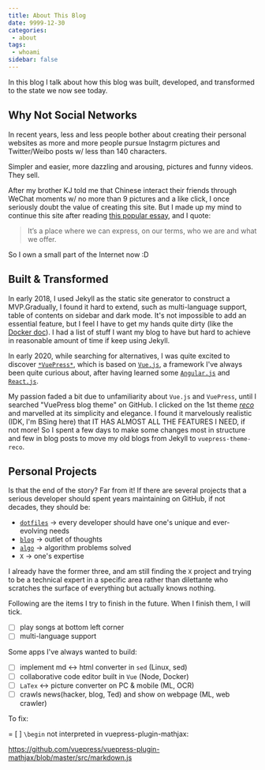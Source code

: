 ```yaml
---
title: About This Blog
date: 9999-12-30
categories:
 - about
tags:
 - whoami
sidebar: false
---
```


In this blog I talk about how this blog was built, developed, and transformed to the state we now see today.

<!-- more -->

## Why Not Social Networks

In recent years, less and less people bother about creating their personal websites as more and more people pursue Instagrm pictures and Twitter/Weibo posts w/ less than 140 characters.

Simpler and easier, more dazzling and arousing, pictures and funny videos. They sell.

After my brother KJ told me that Chinese interact their friends through WeChat moments w/ no more than 9 pictures and a like click, I once seriously doubt the value of creating this site. But I made up my mind to continue this site after reading [this popular essay](https://vanschneider.com/a-love-letter-to-personal-websites), and I quote:

> It’s a place where we can express, on our terms, who we are and what we offer.

So I own a small part of the Internet now :D

## Built & Transformed

In early 2018, I used Jekyll as the static site generator to construct a MVP.Gradually, I found it hard to extend, such as multi-language support, table of contents on sidebar and dark mode. It's not impossible to add an essential feature, but I feel I have to get my hands quite dirty (like the [Docker doc](https://github.com/docker/docker.github.io)). I had a list of stuff I want my blog to have but hard to achieve in reasonable amount of time if keep using Jekyll.

In early 2020, while searching for alternatives, I was quite excited to discover [`*VuePress*`](https://vuepress.vuejs.org/), which is based on [`Vue.js`](https://vuejs.org/), a framework I've always been quite curious about, after having learned some [`Angular.js`](https://angular.io/) and [`React.js`](https://reactjs.org/).

My passion faded a bit due to unfamiliarity about `Vue.js` and `VuePress`, until I searched "VuePress blog theme" on GitHub. I clicked on the 1st theme [*reco*](https://vuepress-theme-reco.recoluan.com/en/) and marvelled at its simplicity and elegance. I found it marvelously realistic (IDK, I'm BSing here) that IT HAS ALMOST ALL THE FEATURES I NEED, if not more! So I spent a few days to make some changes most in structure and few in blog posts to move my old blogs from Jekyll to `vuepress-theme-reco`.

## Personal Projects

Is that the end of the story? Far from it! If there are several projects that a serious developer should spent years maintaining on GitHub, if not decades, they should be:

- [`dotfiles`](https://github.com/franklinqin0/dotfiles/tree/master) $\rightarrow$ every developer should have one's unique and ever-evolving needs
- [`blog`](https://github.com/franklinqin0/blog/tree/master) $\rightarrow$ outlet of thoughts
- [`algo`](https://github.com/franklinqin0/algo/tree/master) $\rightarrow$ algorithm problems solved
- `X` -> one's expertise

I already have the former three, and am still finding the `X` project and trying to be a technical expert in a specific area rather than dilettante who scratches the surface of everything but actually knows nothing.

Following are the items I try to finish in the future. When I finish them, I will tick.

- [ ] play songs at bottom left corner
- [ ] multi-language support

Some apps I've always wanted to build:

- [ ] implement md <-> html converter in `sed` (Linux, sed)
- [ ] collaborative code editor built in `Vue` (Node, Docker)
- [ ] `LaTex` <-> picture converter on PC & mobile (ML, OCR)
- [ ] crawls news(hacker, blog, Ted) and show on webpage (ML, web crawler)

To fix:

= [ ] `\begin` not interpreted in vuepress-plugin-mathjax:

https://github.com/vuepress/vuepress-plugin-mathjax/blob/master/src/markdown.js
